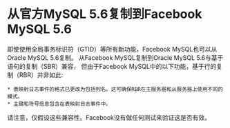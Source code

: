 # 从官方MySQL 5.6复制到Facebook MySQL 5.6

即使使用全局事务标识符（GTID）等所有新功能，Facebook MySQL也可以从Oracle MySQL 5.6复制。
从Facebook MySQL复制到Oracle MySQL 5.6与基于语句的复制（SBR）兼容，
但由于Facebook MySQL中的以下功能，基于行的复制（RBR）并非如此:

    * 表映射日志事件的格式已更改为包括列名。这可确保RBR在主服务器和从服务器上使用不同的模式。
    * 主键和符号信息包含在表映射日志事件中。
    
请注意，仅假设这些兼容性。Facebook没有做任何测试来验证这是否有效。